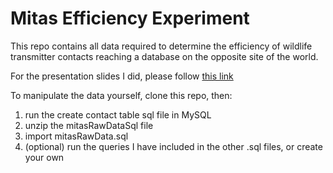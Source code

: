 # Mitas Efficiency Experiment
This repo contains all data required to determine the efficiency of wildlife transmitter contacts reaching a database on the opposite site of the world.

For the presentation slides I did, please follow [this link](https://docs.google.com/presentation/d/e/2PACX-1vTScqHrofO707oA8gQUfeSnUFoT9bAET3bDOoqr_xx7nQjooy4OkjSYoPyQCQ322b7lp186fOrz6oc_/pub?start=false&loop=false&delayms=3000)

To manipulate the data yourself, clone this repo, then: 
  1. run the create contact table sql file in MySQL
  2. unzip the mitasRawDataSql file
  3. import mitasRawData.sql
  4. (optional) run the queries I have included in the other .sql files, or create your own

